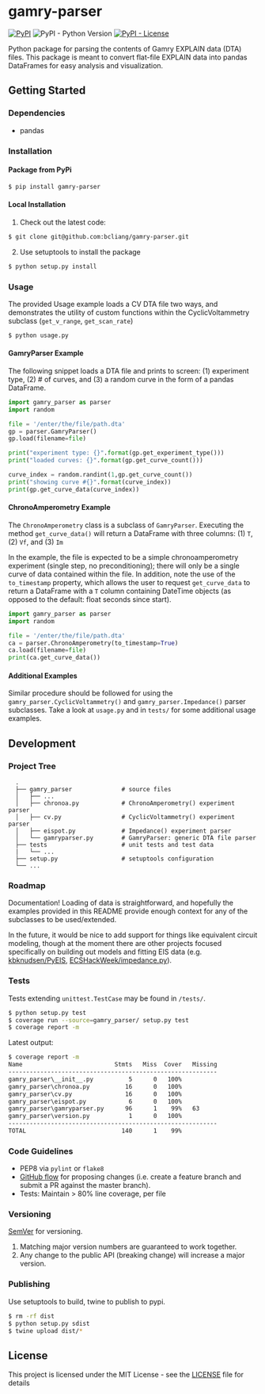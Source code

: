 # gamry-parser

[![PyPI](https://img.shields.io/pypi/v/gamry-parser.svg)](https://pypi.org/project/gamry-parser/)
![PyPI - Python Version](https://img.shields.io/pypi/pyversions/gamry-parser.svg)
[![PyPI - License](https://img.shields.io/pypi/l/gamry-parser.svg)](./LICENSE)

Python package for parsing the contents of Gamry EXPLAIN data (DTA) files. This package is meant to convert flat-file EXPLAIN data into pandas DataFrames for easy analysis and visualization.

## Getting Started

### Dependencies

* pandas

### Installation

#### Package from PyPi

```bash
$ pip install gamry-parser
```

#### Local Installation

1. Check out the latest code:
```bash
$ git clone git@github.com:bcliang/gamry-parser.git
```
2. Use setuptools to install the package
```bash
$ python setup.py install
```

### Usage

The provided Usage example loads a CV DTA file two ways, and demonstrates the utility of custom functions within the CyclicVoltammetry subclass (`get_v_range`, `get_scan_rate`)

```bash
$ python usage.py
```

#### GamryParser Example

The following snippet loads a DTA file and prints to screen: (1) experiment type, (2) # of curves, and (3) a random curve in the form of a pandas DataFrame.

```python
import gamry_parser as parser
import random

file = '/enter/the/file/path.dta'
gp = parser.GamryParser()
gp.load(filename=file)

print("experiment type: {}".format(gp.get_experiment_type()))
print("loaded curves: {}".format(gp.get_curve_count()))

curve_index = random.randint(1,gp.get_curve_count())
print("showing curve #{}".format(curve_index))
print(gp.get_curve_data(curve_index))
```

#### ChronoAmperometry Example

The `ChronoAmperometry` class is a subclass of `GamryParser`. Executing the method `get_curve_data()` will return a DataFrame with three columns: (1) `T`, (2) `Vf`, and (3) `Im`

In the example, the file is expected to be a simple chronoamperometry experiment (single step, no preconditioning); there will only be a single curve of data contained within the file. In addition, note the use of the `to_timestamp` property, which allows the user to request `get_curve_data` to return a DataFrame with a `T` column containing DateTime objects (as opposed to the default: float seconds since start).

```python
import gamry_parser as parser
import random

file = '/enter/the/file/path.dta'
ca = parser.ChronoAmperometry(to_timestamp=True)
ca.load(filename=file)
print(ca.get_curve_data())
```

#### Additional Examples

Similar procedure should be followed for using the `gamry_parser.CyclicVoltammetry()` and `gamry_parser.Impedance()` parser subclasses. Take a look at `usage.py` and in `tests/` for some additional usage examples.

## Development

### Project Tree
```
  .
  ├── gamry_parser              # source files
  │   ├── ...          
  │   ├── chronoa.py            # ChronoAmperometry() experiment parser
  │   ├── cv.py                 # CyclicVoltammetry() experiment parser
  │   ├── eispot.py             # Impedance() experiment parser
  │   └── gamryparser.py        # GamryParser: generic DTA file parser
  ├── tests                     # unit tests and test data
  |   └── ...
  ├── setup.py                  # setuptools configuration
  └── ...                
```

### Roadmap

Documentation! Loading of data is straightforward, and hopefully the examples provided in this README provide enough context for any of the subclasses to be used/extended.

In the future, it would be nice to add support for things like equivalent circuit modeling, though at the moment there are other projects focused specifically on building out models and fitting EIS data (e.g. [kbknudsen/PyEIS](https://github.com/kbknudsen/PyEIS), [ECSHackWeek/impedance.py](https://github.com/ECSHackWeek/impedance.py)).

### Tests

Tests extending `unittest.TestCase` may be found in `/tests/`.

```bash
$ python setup.py test
$ coverage run --source=gamry_parser/ setup.py test
$ coverage report -m
```

Latest output:

```bash
$ coverage report -m
Name                          Stmts   Miss  Cover   Missing
-----------------------------------------------------------
gamry_parser\__init__.py          5      0   100%
gamry_parser\chronoa.py          16      0   100%
gamry_parser\cv.py               16      0   100%
gamry_parser\eispot.py            6      0   100%
gamry_parser\gamryparser.py      96      1    99%   63
gamry_parser\version.py           1      0   100%
-----------------------------------------------------------
TOTAL                           140      1    99%
```

### Code Guidelines

* PEP8 via `pylint` or `flake8`
* [GitHub flow](https://guides.github.com/introduction/flow/) for proposing changes (i.e. create a feature branch and submit a PR against the master branch).
* Tests: Maintain > 80% line coverage, per file

### Versioning

[SemVer](http://semver.org/) for versioning.
1. Matching major version numbers are guaranteed to work together.
2. Any change to the public API (breaking change) will increase a major version.

### Publishing

Use setuptools to build, twine to publish to pypi.

```bash
$ rm -rf dist
$ python setup.py sdist
$ twine upload dist/*
```

## License

This project is licensed under the MIT License - see the [LICENSE](LICENSE) file for details
